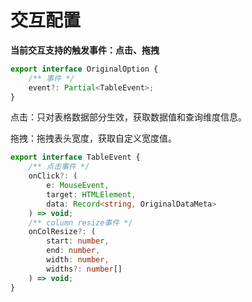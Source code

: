 # 交互配置

**当前交互支持的触发事件：点击、拖拽**



```ts
export interface OriginalOption {
	/** 事件 */
	event?: Partial<TableEvent>;
}
```

点击：只对表格数据部分生效，获取数据值和查询维度信息。

拖拽：拖拽表头宽度，获取自定义宽度值。

```ts
export interface TableEvent {
	/** 点击事件 */
	onClick?: (
		e: MouseEvent,
		target: HTMLElement,
		data: Record<string, OriginalDataMeta>
	) => void;
	/** column resize事件 */
	onColResize?: (
		start: number,
		end: number,
		width: number,
		widths?: number[]
	) => void;
}
```